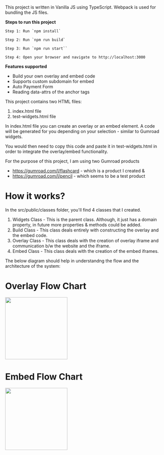 This project is written in Vanilla JS using TypeScript. Webpack is used for bundling the JS files.

**Steps to run this project**
```
Step 1: Run `npm install`

Step 2: Run `npm run build`

Step 3: Run `npm run start``
    
Step 4: Open your browser and navigate to http://localhost:3000
```

**Features supported**
- Build your own overlay and embed code
- Supports custom subdomain for embed
- Auto Payment Form
- Reading data-attrs of the anchor tags


This project contains two HTML files: 
1. index.html file
2. test-widgets.html file

In index.html file you can create an overlay or an embed element. A code will be generated for you depending on your selection - similar to Gumroad widgets. 

You would then need to copy this code and paste it in test-widgets.html in order to integrate the overlay/embed functionality.

For the purpose of this project, I am using two Gumroad products 
- https://gumroad.com/l/flashcard - which is a product I created &
- https://gumroad.com/l/pencil - which seems to be a test product


<h1> How it works? </h1>

In the src/public/classes folder, you'll find 4 classes that I created.

1. Widgets Class - This is the parent class. Although, it just has a domain property, in future more properties & methods  could be added.
2. Build Class - This class deals entirely with constructing the overlay and the embed code.
3. Overlay Class - This class deals with the creation of overlay iframe and communication b/w the website and the iframe.
4. Embed Class - This class deals with the creation of the embed iframes.

The below diagram should help in understandng the flow and the architecture of the system:

# Overlay Flow Chart
<img width="200" height="auto" src="assets/images/Overlay_Flowchart.png">

# Embed Flow Chart
<img width="200" height="auto" src="assets/images/Embed_Flowchart.png">
